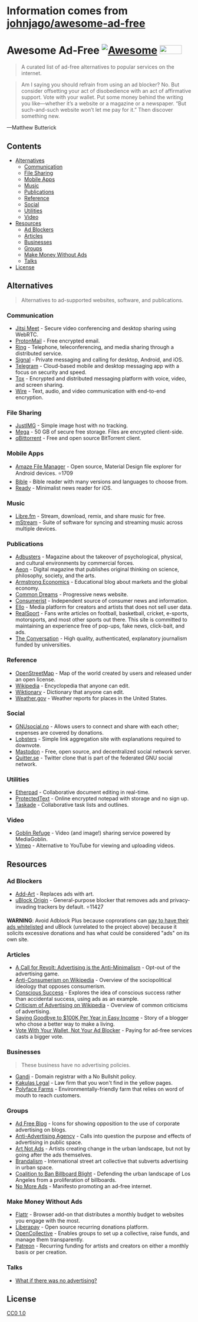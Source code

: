 # Information comes from [johnjago/awesome-ad-free](https://github.com/johnjago/awesome-ad-free)
# Awesome Ad-Free [![Awesome](https://cdn.rawgit.com/sindresorhus/awesome/d7305f38d29fed78fa85652e3a63e154dd8e8829/media/badge.svg)](https://github.com/sindresorhus/awesome) <a href="https://www.nomoreads.org"><img src="https://s1.postimg.org/dg1oazt7z/nomoreads-logo-sm.png" width="60" height="24"></a>

> A curated list of ad-free alternatives to popular services on the internet.

> Am I saying you should refrain from using an ad blocker? No. But consider offsetting your act of disobedience with an act of affirmative support. Vote with your wallet. Put some money behind the writing you like—whether it’s a website or a magazine or a newspaper. “But such-and-such website won’t let me pay for it.” Then discover something new.

—Matthew Butterick

## Contents

- [Alternatives](#alternatives)
  - [Communication](#communication)
  - [File Sharing](#file-sharing)
  - [Mobile Apps](#mobile-apps)
  - [Music](#music)
  - [Publications](#publications)
  - [Reference](#reference)
  - [Social](#social)
  - [Utilities](#utilities)
  - [Video](#video)
- [Resources](#resources)
  - [Ad Blockers](#ad-blockers)
  - [Articles](#articles)
  - [Businesses](#businesses)
  - [Groups](#groups)
  - [Make Money Without Ads](#make-money-without-ads)
  - [Talks](#talks)
 - [License](#license)

## Alternatives

> Alternatives to ad-supported websites, software, and publications.

### Communication

- [Jitsi Meet](https://jitsi.org/jitsi-meet/) - Secure video conferencing and desktop sharing using WebRTC.
- [ProtonMail](https://protonmail.com/) - Free encrypted email.
- [Ring](https://ring.cx/) - Telephone, teleconferencing, and media sharing through a distributed service.
- [Signal](https://www.whispersystems.org/) - Private messaging and calling for desktop, Android, and iOS.
- [Telegram](https://telegram.org/) - Cloud-based mobile and desktop messaging app with a focus on security and speed.
- [Tox](https://tox.chat/) - Encrypted and distributed messaging platform with voice, video, and screen sharing.
- [Wire](https://wire.com/en/privacy/) - Text, audio, and video communication with end-to-end encryption.

### File Sharing

- [JustIMG](https://justimg.chaoswebs.net/) - Simple image host with no tracking.
- [Mega](https://mega.nz/) - 50 GB of secure free storage. Files are encrypted client-side.
- [qBittorrent](https://www.qbittorrent.org/) - Free and open source BitTorrent client.

### Mobile Apps

- [Amaze File Manager](https://github.com/arpitkh96/AmazeFileManager) - Open source, Material Design file explorer for Android devices. :star:1709
- [Bible](https://www.bible.com/) - Bible reader with many versions and languages to choose from.
- [Ready](https://readytheapp.com/) - Minimalist news reader for iOS.

### Music

- [Libre.fm](https://libre.fm/) - Stream, download, remix, and share music for free.
- [mStream](http://mstream.io/) - Suite of software for syncing and streaming music across multiple devices.

### Publications

- [Adbusters](https://www.adbusters.org/) - Magazine about the takeover of psychological, physical, and cultural environments by commercial forces.
- [Aeon](https://aeon.co/) - Digital magazine that publishes original thinking on science, philosophy, society, and the arts.
- [Armstrong Economics](https://www.armstrongeconomics.com/uncategorized/no-advertising/) - Educational blog about markets and the global economy.
- [Common Dreams](https://www.commondreams.org/) -  Progressive news website.
- [Consumerist](https://consumerist.com/) - Independent source of consumer news and information.
- [Ello](https://ello.co/) - Media platform for creators and artists that does not sell user data.
- [RealSport](https://realsport101.com/) - Fans write articles on football, basketball, cricket, e-sports, motorsports, and most other sports out there. This site is committed to maintaining an experience free of pop-ups, fake news, click-bait, and ads.
- [The Conversation](https://theconversation.com/) - High quality, authenticated, explanatory journalism funded by universities.

### Reference

- [OpenStreetMap](https://www.openstreetmap.org) - Map of the world created by users and released under an open license.
- [Wikipedia](https://en.wikipedia.org/wiki/Main_Page) - Encyclopedia that anyone can edit.
- [Wiktionary](https://www.wiktionary.org/) - Dictionary that anyone can edit.
- [Weather.gov](http://www.weather.gov/) - Weather reports for places in the United States.

### Social

- [GNUsocial.no](https://gnusocial.no) - Allows users to connect and share with each other; expenses are covered by donations.
- [Lobsters](https://lobste.rs/) - Simple link aggregation site with explanations required to downvote.
- [Mastodon](https://mastodon.social) - Free, open source, and decentralized social network server.
- [Quitter.se](https://quitter.se) - Twitter clone that is part of the federated GNU social network.

### Utilities

- [Etherpad](https://etherpad.wikimedia.org/) - Collaborative document editing in real-time.
- [ProtectedText](https://www.protectedtext.com/) - Online encrypted notepad with storage and no sign up.
- [Taskade](https://www.taskade.com/) - Collaborative task lists and outlines.

### Video

- [Goblin Refuge](https://goblinrefuge.com/mediagoblin/) - Video (and image!) sharing service powered by MediaGoblin.
- [Vimeo](https://vimeo.com/) - Alternative to YouTube for viewing and uploading videos.

## Resources

### Ad Blockers

- [Add-Art](https://add-art.org/) - Replaces ads with art.
- [uBlock Origin](https://github.com/gorhill/uBlock) - General-purpose blocker that removes ads and privacy-invading trackers by default. :star:11427

**WARNING**: Avoid Adblock Plus because coprorations can [pay to have their ads whitelisted](https://en.wikipedia.org/wiki/Adblock_Plus#Controversy_over_ad_filtering_and_ad_whitelisting) and uBlock (unrelated to the project above) because it solicits excessive donations and has what could be considered "ads" on its own site.

### Articles

- [A Call for Revolt: Advertising is the Anti-Minimalism](https://zenhabits.net/opt-out/) - Opt-out of the advertising game.
- [Anti-Consumerism on Wikipedia](https://en.wikipedia.org/wiki/Anti-consumerism) - Overview of the sociopolitical ideology that opposes consumerism.
- [Conscious Success](https://www.stevepavlina.com/blog/2011/12/conscious-success/) - Explores the idea of conscious success rather than accidental success, using ads as an example.
- [Criticism of Advertising on Wikipedia](https://en.wikipedia.org/wiki/Criticism_of_advertising) - Overview of common criticisms of advertising.
- [Saying Goodbye to $100K Per Year in Easy Income](https://www.stevepavlina.com/blog/2008/10/dropping-adsense-saying-goodbye-to-100k-per-year-in-easy-income/) - Story of a blogger who chose a better way to make a living.
- [Vote With Your Wallet, Not Your Ad Blocker](http://practicaltypography.com/vote-with-your-wallet.html) - Paying for ad-free services casts a bigger vote.

### Businesses

> These business have no advertising policies.

- [Gandi](https://www.gandi.net/) - Domain registrar with a No Bullshit policy.
- [Kakulas Legal](https://www.kakulas.com.au/who-we-are/no-advertising/) - Law firm that you won't find in the yellow pages.
- [Polyface Farms](http://www.polyfacefarms.com/no-advertising/) - Environmentally-friendly farm that relies on word of mouth to reach customers.

### Groups

- [Ad Free Blog](http://adfreeblog.org) - Icons for showing opposition to the use of corporate advertising on blogs.
- [Anti-Advertising Agency](https://antiadvertisingagency.com/our-mission/) - Calls into question the purpose and effects of advertising in public space.
- [Art Not Ads](http://artnotads.org) - Artists creating change in the urban landscape, but not by going after the ads themselves.
- [Brandalism](http://brandalism.ch) - International street art collective that subverts advertising in urban space.
- [Coalition to Ban Billboard Blight](http://banbillboardblight.org) - Defending the urban landscape of Los Angeles from a proliferation of billboards.
- [No More Ads](https://www.nomoreads.org) - Manifesto promoting an ad-free internet.

### Make Money Without Ads

- [Flattr](https://flattr.com/) - Browser add-on that distributes a monthly budget to websites you engage with the most.
- [Liberapay](https://liberapay.com/) - Open source recurring donations platform.
- [OpenCollective](https://opencollective.com/) - Enables groups to set up a collective, raise funds, and manage them transparently.
- [Patreon](https://www.patreon.com/) - Recurring funding for artists and creators on either a monthly basis or per creation.

### Talks

- [What if there was no advertising?](https://www.youtube.com/watch?v=01PUSrLCvcM)

## License

[CC0 1.0](https://creativecommons.org/publicdomain/zero/1.0/)

